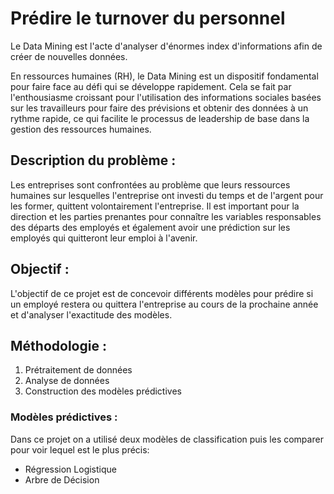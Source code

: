 # Prédire le turnover du personnel

Le Data Mining est l'acte d'analyser d'énormes index d'informations afin de créer de nouvelles données. 

En ressources humaines (RH), le Data Mining est un dispositif fondamental pour faire face au défi qui se développe rapidement. 
Cela se fait par l'enthousiasme croissant pour l'utilisation des informations sociales basées sur les travailleurs pour faire 
des prévisions et obtenir des données à un rythme rapide, ce qui facilite le processus de leadership de base dans la gestion 
des ressources humaines.


## Description du problème :

Les entreprises sont confrontées au problème que leurs ressources humaines sur lesquelles l'entreprise ont investi du temps
et de l'argent pour les former, quittent volontairement l'entreprise. Il est important pour la direction et les parties 
prenantes pour connaître les variables responsables des départs des employés et également avoir une prédiction sur les employés 
qui quitteront leur emploi à l'avenir.

## Objectif :

L'objectif de ce projet est de concevoir différents modèles pour prédire si un employé restera ou quittera l'entreprise 
au cours de la prochaine année et d'analyser l'exactitude des modèles.

## Méthodologie :

1. Prétraitement de données 
2. Analyse de données           
3. Construction des modèles prédictives
           
### Modèles prédictives :

Dans ce projet on a utilisé deux modèles de classification puis les comparer pour voir lequel est le plus précis:

+ Régression Logistique
+ Arbre de Décision
